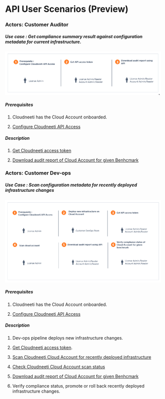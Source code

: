 # API User Scenarios (Preview)

### Actors: Customer Auditor

##### Use case : Get compliance summary result against configuration metadata for current infrastructure.

![Auditor Use Case](.././images/customerAPI/apiUseCaseAuditor.png#thumbnail_1)

##### Prerequisites

1. Cloudneeti has the Cloud Account onboarded.

2. [Configure Cloudneeti API Access](../../administratorGuide/configureCloudneetiAPIAccess/)

##### Description

1. [Get Cloudneeti access token](../../userGuide/getAccessTokenAPI/)

2. [Download audit report of Cloud Account for given Benhcmark](../../userGuide/auditReportAPI/)
 

### Actors: Customer Dev-ops

##### Use Case : Scan configuration metadata for recently deployed infrastructure changes

![Devops Use Case](.././images/customerAPI/apiUseCaseDevops.png#thumbnail_1)

##### Prerequisites

1. Cloudneeti has the Cloud Account onboarded.

2. [Configure Cloudneeti API Access](../../administratorGuide/configureCloudneetiAPIAccess/)

##### Description
1. Dev-ops pipeline deploys new infrastructure changes.

2. [Get Cloudneeti access token](../../userGuide/getAccessTokenAPI/).

3. [Scan Cloudneeti Cloud Account for recently deployed infrastructure](../../userGuide/initiateScanAPI/)

4. [Check Cloudneeti Cloud Account scan status](../../userGuide/scanStatusAPI/)

5. [Download audit report of Cloud Account for given Benhcmark](../../userGuide/auditReportAPI/)

6. Verify compliance status, promote or roll back recently deployed infrastructure changes.
